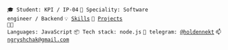 <code>🎓 Student: KPI / IP-04</code>
<code>👷 Speciality: Software engineer / Backend</code>
<code>💡 [Skills](SKILLS.md)</code>
<code>🧻 [Projects](PROJECTS.md)</code><br>
<code>🧑‍💻 Languages: JavaScript</code>
<code>📦 Tech stack: node.js</code>
<code>💬 telegram: [@holdennekt](https://telegram.me/holdennekt)</code>
<code>📫 [ngryshchak@gmail.com](mailto:ngryshchak@gmail.com)</code>
